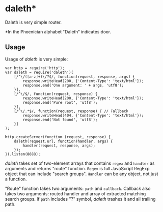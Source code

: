 # daleth*

Daleth is very simple router. 

*In the Phoenician alphabet "Daleth" indicates door.

## Usage

Usage of *daleth* is very simple:

    var http = require('http');
    var daleth = require('daleth')(
        [/^\/([a-z]+)\/?$/, function(request, response, args) {
            response.writeHead(200, {'Content-Type': 'text/html'});
            response.end('One argument: ' + args, 'utf8');
        }],
        [/^\/$/, function(request, response) {
            response.writeHead(200, {'Content-Type': 'text/html'});
            response.end('Pure root', 'utf8');
        }],
        [/^\/.*$/, function(request, response) { // Fallback
            response.writeHead(404, {'Content-Type': 'text/html'});
            response.end('Not found', 'utf8');
        }]
    );
    
    http.createServer(function (request, response) {
        daleth(request.url, function(handler, args) {
            handler(request, response, args);
        });
    }).listen(8888);

*daleth* takes set of two-element arrays that contains `regex` and `handler` 
as arguments and returns "route" function. `Regex` is full JavaScript RegExp
object that can include "search groups". `Handler` can be any object, not just 
a function. 

"Route" function takes two arguments: `path` and `callback`. Callback also 
takes two arguments: routed handler and array of extracted matching search 
groups. If `path` includes "?" symbol, *daleth* trashes it and all trailing
path.

 
    
    

